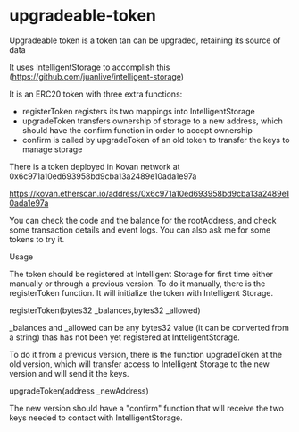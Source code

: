# upgradeable-token

Upgradeable token is a token tan can be upgraded, retaining its source of data

It uses IntelligentStorage to accomplish this (https://github.com/juanlive/intelligent-storage)

It is an ERC20 token with three extra functions:

- registerToken registers its two mappings into IntelligentStorage
- upgradeToken transfers ownership of storage to a new address, which should have the confirm function in order to accept ownership
- confirm is called by upgradeToken of an old token to transfer the keys to manage storage


There is a token deployed in Kovan network at 
0x6c971a10ed693958bd9cba13a2489e10ada1e97a

https://kovan.etherscan.io/address/0x6c971a10ed693958bd9cba13a2489e10ada1e97a

You can check the code and the balance for the rootAddress, and check some transaction details and event logs. You can also ask me for some tokens to try it.



Usage

The token should be registered at Intelligent Storage for first time either manually or through a previous version. To do it manually, there is the registerToken function. It will initialize the token with Intelligent Storage.

registerToken(bytes32 _balances,bytes32 _allowed)

_balances and _allowed can be any bytes32 value (it can be converted from a string) thas has not been yet registered at IntteligentStorage. 

To do it from a previous version, there is the function upgradeToken at the old version, which will transfer access to Intelligent Storage to the new version and will send it the keys.

upgradeToken(address _newAddress)

The new version should have a "confirm" function that will receive the two keys needed to contact with IntelligentStorage.



